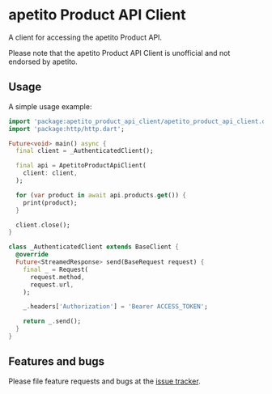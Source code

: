 # apetito Product API Client

A client for accessing the apetito Product API.

Please note that the apetito Product API Client is unofficial and not endorsed by apetito.

## Usage

A simple usage example:

```dart
import 'package:apetito_product_api_client/apetito_product_api_client.dart';
import 'package:http/http.dart';

Future<void> main() async {
  final client = _AuthenticatedClient();

  final api = ApetitoProductApiClient(
    client: client,
  );

  for (var product in await api.products.get()) {
    print(product);
  }

  client.close();
}

class _AuthenticatedClient extends BaseClient {
  @override
  Future<StreamedResponse> send(BaseRequest request) {
    final _ = Request(
      request.method,
      request.url,
    );

    _.headers['Authorization'] = 'Bearer ACCESS_TOKEN';

    return _.send();
  }
}
```

## Features and bugs

Please file feature requests and bugs at the [issue tracker][tracker].

[tracker]: https://github.com/tnc1997/dart-apetito-product-api-client/issues
